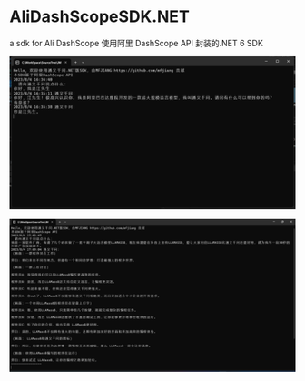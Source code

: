 # AliDashScopeSDK.NET
a sdk for Ali DashScope
使用阿里 DashScope API 封装的.NET 6 SDK

![image](https://github.com/mfjiang/AliDashScopeSDK.NET/blob/main/docs/demo1.png)

![image](https://github.com/mfjiang/AliDashScopeSDK.NET/blob/main/docs/demo2.png)
